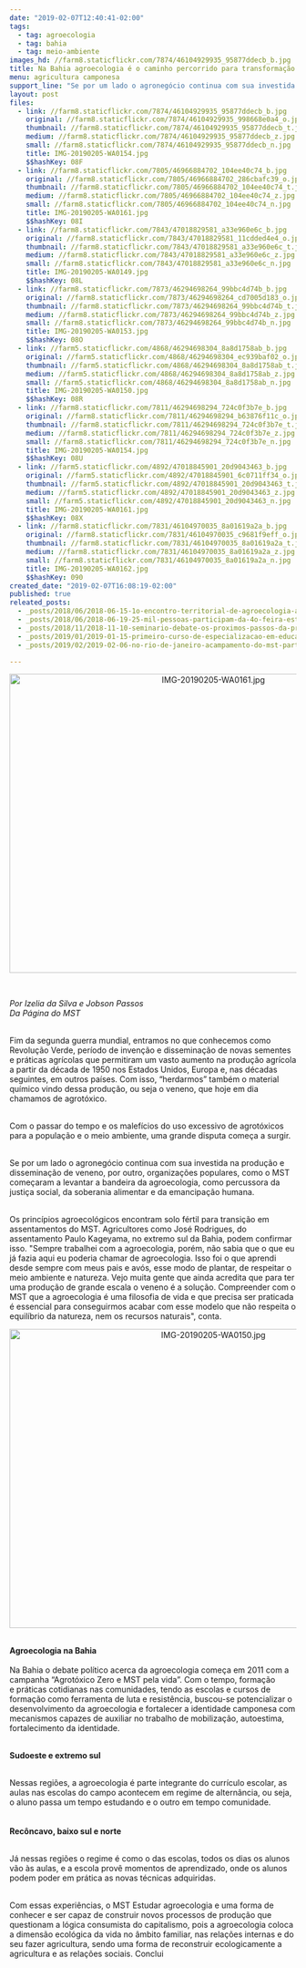 ```yaml
---
date: "2019-02-07T12:40:41-02:00"
tags:
  - tag: agroecologia
  - tag: bahia
  - tag: meio-ambiente
images_hd: //farm8.staticflickr.com/7874/46104929935_95877ddecb_b.jpg
title: Na Bahia agroecologia é o caminho percorrido para transformação social
menu: agricultura camponesa
support_line: "Se por um lado o agronegócio continua com sua investida na produção e disseminação de veneno, por outro, organizações populares, como o MST começaram a levantar a bandeira da agroecologia, como percussora da justiça social"
layout: post
files:
  - link: //farm8.staticflickr.com/7874/46104929935_95877ddecb_b.jpg
    original: //farm8.staticflickr.com/7874/46104929935_998668e0a4_o.jpg
    thumbnail: //farm8.staticflickr.com/7874/46104929935_95877ddecb_t.jpg
    medium: //farm8.staticflickr.com/7874/46104929935_95877ddecb_z.jpg
    small: //farm8.staticflickr.com/7874/46104929935_95877ddecb_n.jpg
    title: IMG-20190205-WA0154.jpg
    $$hashKey: 08F
  - link: //farm8.staticflickr.com/7805/46966884702_104ee40c74_b.jpg
    original: //farm8.staticflickr.com/7805/46966884702_286cbafc39_o.jpg
    thumbnail: //farm8.staticflickr.com/7805/46966884702_104ee40c74_t.jpg
    medium: //farm8.staticflickr.com/7805/46966884702_104ee40c74_z.jpg
    small: //farm8.staticflickr.com/7805/46966884702_104ee40c74_n.jpg
    title: IMG-20190205-WA0161.jpg
    $$hashKey: 08I
  - link: //farm8.staticflickr.com/7843/47018829581_a33e960e6c_b.jpg
    original: //farm8.staticflickr.com/7843/47018829581_11cdded4e4_o.jpg
    thumbnail: //farm8.staticflickr.com/7843/47018829581_a33e960e6c_t.jpg
    medium: //farm8.staticflickr.com/7843/47018829581_a33e960e6c_z.jpg
    small: //farm8.staticflickr.com/7843/47018829581_a33e960e6c_n.jpg
    title: IMG-20190205-WA0149.jpg
    $$hashKey: 08L
  - link: //farm8.staticflickr.com/7873/46294698264_99bbc4d74b_b.jpg
    original: //farm8.staticflickr.com/7873/46294698264_cd7005d183_o.jpg
    thumbnail: //farm8.staticflickr.com/7873/46294698264_99bbc4d74b_t.jpg
    medium: //farm8.staticflickr.com/7873/46294698264_99bbc4d74b_z.jpg
    small: //farm8.staticflickr.com/7873/46294698264_99bbc4d74b_n.jpg
    title: IMG-20190205-WA0153.jpg
    $$hashKey: 08O
  - link: //farm5.staticflickr.com/4868/46294698304_8a8d1758ab_b.jpg
    original: //farm5.staticflickr.com/4868/46294698304_ec939baf02_o.jpg
    thumbnail: //farm5.staticflickr.com/4868/46294698304_8a8d1758ab_t.jpg
    medium: //farm5.staticflickr.com/4868/46294698304_8a8d1758ab_z.jpg
    small: //farm5.staticflickr.com/4868/46294698304_8a8d1758ab_n.jpg
    title: IMG-20190205-WA0150.jpg
    $$hashKey: 08R
  - link: //farm8.staticflickr.com/7811/46294698294_724c0f3b7e_b.jpg
    original: //farm8.staticflickr.com/7811/46294698294_b63876f11c_o.jpg
    thumbnail: //farm8.staticflickr.com/7811/46294698294_724c0f3b7e_t.jpg
    medium: //farm8.staticflickr.com/7811/46294698294_724c0f3b7e_z.jpg
    small: //farm8.staticflickr.com/7811/46294698294_724c0f3b7e_n.jpg
    title: IMG-20190205-WA0154.jpg
    $$hashKey: 08U
  - link: //farm5.staticflickr.com/4892/47018845901_20d9043463_b.jpg
    original: //farm5.staticflickr.com/4892/47018845901_6c0711ff34_o.jpg
    thumbnail: //farm5.staticflickr.com/4892/47018845901_20d9043463_t.jpg
    medium: //farm5.staticflickr.com/4892/47018845901_20d9043463_z.jpg
    small: //farm5.staticflickr.com/4892/47018845901_20d9043463_n.jpg
    title: IMG-20190205-WA0161.jpg
    $$hashKey: 08X
  - link: //farm8.staticflickr.com/7831/46104970035_8a01619a2a_b.jpg
    original: //farm8.staticflickr.com/7831/46104970035_c9681f9eff_o.jpg
    thumbnail: //farm8.staticflickr.com/7831/46104970035_8a01619a2a_t.jpg
    medium: //farm8.staticflickr.com/7831/46104970035_8a01619a2a_z.jpg
    small: //farm8.staticflickr.com/7831/46104970035_8a01619a2a_n.jpg
    title: IMG-20190205-WA0162.jpg
    $$hashKey: 090
created_date: "2019-02-07T16:08:19-02:00"
published: true
releated_posts:
  - _posts/2018/06/2018-06-15-1o-encontro-territorial-de-agroecologia-acontece-no-extremo-sul-da-bahia.md
  - _posts/2018/06/2018-06-19-25-mil-pessoas-participam-da-4o-feira-estadual-da-reforma-agraria-em-salvador.md
  - _posts/2018/11/2018-11-10-seminario-debate-os-proximos-passos-da-producao-de-cafe-agroecologico-na-bahia.md
  - _posts/2019/01/2019-01-15-primeiro-curso-de-especializacao-em-educacao-e-agroecologia-acontece-no-extremo-sul-da-bahia.md
  - _posts/2019/02/2019-02-06-no-rio-de-janeiro-acampamento-do-mst-participa-de-projeto-e-vira-unidade-pedagogica-em-agroecologia.md

---
```

<p style="text-align:center"><img alt="IMG-20190205-WA0161.jpg" height="525" src="//farm5.staticflickr.com/4892/47018845901_20d9043463_b.jpg" width="700" /></p>

<p>&nbsp;</p>

<p><em>Por Izelia da Silva e Jobson Passos<br />
Da P&aacute;gina do MST&nbsp;</em><br />
&nbsp;</p>

<p>Fim da segunda guerra mundial,&nbsp;entramos no que conhecemos como Revolu&ccedil;&atilde;o Verde, per&iacute;odo de&nbsp;inven&ccedil;&atilde;o e dissemina&ccedil;&atilde;o de novas sementes e pr&aacute;ticas agr&iacute;colas que permitiram um vasto aumento na produ&ccedil;&atilde;o agr&iacute;cola a partir da d&eacute;cada de 1950 nos Estados Unidos, Europa e, nas d&eacute;cadas seguintes, em outros pa&iacute;ses. Com isso,&nbsp;&ldquo;herdarmos&rdquo; tamb&eacute;m o&nbsp;material qu&iacute;mico vindo dessa produ&ccedil;&atilde;o, ou seja o veneno, que hoje em dia chamamos de agrot&oacute;xico.&nbsp;</p>

<p><br />
Com o passar do tempo e os malef&iacute;cios do uso excessivo de agrot&oacute;xicos para a popula&ccedil;&atilde;o e o meio ambiente, uma grande disputa come&ccedil;a&nbsp;a surgir.</p>

<p><br />
Se por um lado&nbsp;o agroneg&oacute;cio continua com sua investida na produ&ccedil;&atilde;o e dissemina&ccedil;&atilde;o de veneno, por outro, organiza&ccedil;&otilde;es populares, como o MST come&ccedil;aram a levantar a bandeira da agroecologia, como percussora da justi&ccedil;a social, da soberania alimentar e da emancipa&ccedil;&atilde;o humana.&nbsp;&nbsp;&nbsp;</p>

<p><br />
Os princ&iacute;pios agroecol&oacute;gicos&nbsp;encontram solo&nbsp;f&eacute;rtil para transi&ccedil;&atilde;o em assentamentos do MST. Agricultores como Jos&eacute; Rodrigues, do assentamento Paulo Kageyama, no extremo sul da Bahia, podem confirmar isso. &quot;Sempre trabalhei com a agroecologia, por&eacute;m, n&atilde;o sabia que o que eu j&aacute; fazia aqui eu poderia chamar de&nbsp;agroecologia. Isso foi o que aprendi desde sempre com meus pais e av&oacute;s, esse modo de&nbsp;plantar, de respeitar o meio ambiente e natureza.&nbsp;Vejo muita gente que ainda acredita que para ter uma produ&ccedil;&atilde;o de grande escala o veneno &eacute;&nbsp;a solu&ccedil;&atilde;o.&nbsp;Compreender com o MST que a agroecologia &eacute;&nbsp;uma filosofia de vida e que&nbsp;precisa ser praticada &eacute; essencial para conseguirmos acabar com esse&nbsp;modelo que n&atilde;o respeita&nbsp;o equil&iacute;brio da natureza, nem os recursos naturais&quot;, conta.</p>

<p style="text-align:center"><img alt="IMG-20190205-WA0150.jpg" height="525" src="//farm5.staticflickr.com/4868/46294698304_8a8d1758ab_b.jpg" width="700" /></p>

<p><br />
<strong>Agroecologia na Bahia</strong><br />
<br />
Na Bahia o debate pol&iacute;tico acerca da agroecologia come&ccedil;a em 2011 com a campanha &ldquo;Agrot&oacute;xico Zero e MST pela vida&rdquo;. Com o tempo, forma&ccedil;&atilde;o e&nbsp;pr&aacute;ticas cotidianas nas comunidades, tendo as escolas e cursos de forma&ccedil;&atilde;o como ferramenta de luta e resist&ecirc;ncia,&nbsp;buscou-se potencializar o desenvolvimento da agroecologia e fortalecer a identidade camponesa com mecanismos capazes de auxiliar no trabalho de mobiliza&ccedil;&atilde;o, autoestima, fortalecimento da identidade.</p>

<p><br />
<strong>Sudoeste e extremo sul </strong></p>

<p><br />
Nessas regi&otilde;es, a agroecologia &eacute; parte integrante do curr&iacute;culo escolar,&nbsp;as aulas nas escolas do campo acontecem em regime de altern&acirc;ncia, ou seja, o aluno passa um tempo estudando e o outro em tempo comunidade.&nbsp;<br />
<br />
<br />
<strong>Rec&ocirc;ncavo, baixo sul e norte&nbsp;</strong></p>

<p><br />
J&aacute; nessas regi&otilde;es o regime &eacute; como o das escolas, todos os dias os alunos v&atilde;o &agrave;s aulas, e a escola&nbsp;prov&ecirc; momentos de aprendizado, onde os alunos podem poder em pr&aacute;tica&nbsp;as novas t&eacute;cnicas adquiridas.</p>

<p><br />
Com essas experi&ecirc;ncias, o MST Estudar agroecologia e uma forma de conhecer e ser capaz de construir novos processos de produ&ccedil;&atilde;o que questionam a l&oacute;gica consumista do capitalismo, pois a agroecologia coloca a dimens&atilde;o ecol&oacute;gica da vida no &acirc;mbito familiar, nas rela&ccedil;&otilde;es internas e do seu fazer agricultura, sendo uma forma de reconstruir ecologicamente a agricultura e as rela&ccedil;&otilde;es sociais. Conclui</p>
